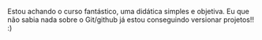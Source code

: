 Estou achando o curso fantástico, uma didática simples e objetiva.
Eu que não sabia nada sobre o Git/github já estou conseguindo versionar projetos!!
:)